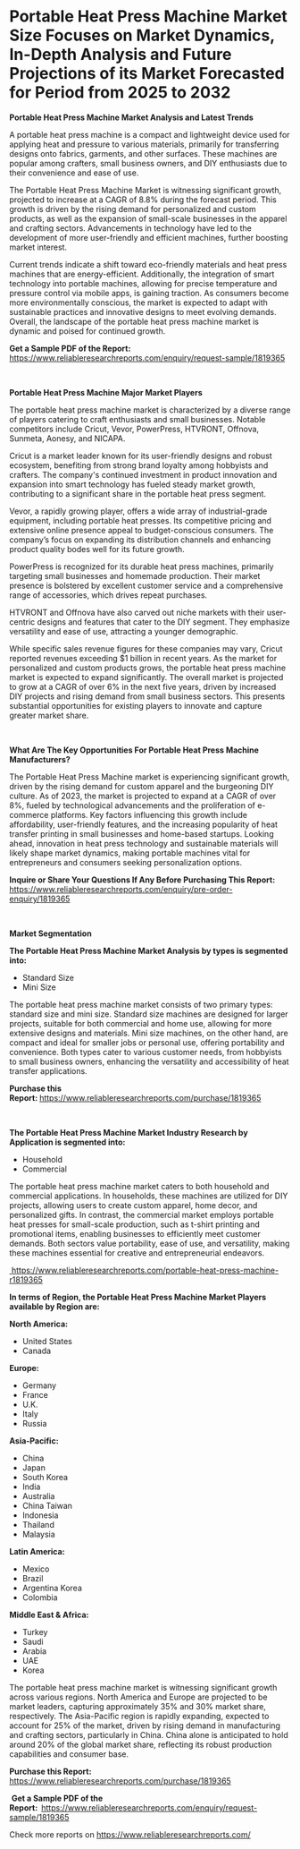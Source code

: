 <p><h1>Portable Heat Press Machine Market Size Focuses on Market Dynamics, In-Depth Analysis and Future Projections of its Market Forecasted for Period from 2025 to 2032</h1></p><p><strong>Portable Heat Press Machine Market Analysis and Latest Trends</strong></p>
<p><p>A portable heat press machine is a compact and lightweight device used for applying heat and pressure to various materials, primarily for transferring designs onto fabrics, garments, and other surfaces. These machines are popular among crafters, small business owners, and DIY enthusiasts due to their convenience and ease of use. </p><p>The Portable Heat Press Machine Market is witnessing significant growth, projected to increase at a CAGR of 8.8% during the forecast period. This growth is driven by the rising demand for personalized and custom products, as well as the expansion of small-scale businesses in the apparel and crafting sectors. Advancements in technology have led to the development of more user-friendly and efficient machines, further boosting market interest. </p><p>Current trends indicate a shift toward eco-friendly materials and heat press machines that are energy-efficient. Additionally, the integration of smart technology into portable machines, allowing for precise temperature and pressure control via mobile apps, is gaining traction. As consumers become more environmentally conscious, the market is expected to adapt with sustainable practices and innovative designs to meet evolving demands. Overall, the landscape of the portable heat press machine market is dynamic and poised for continued growth.</p></p>
<p><strong>Get a Sample PDF of the Report:&nbsp;</strong> <a href="https://www.reliableresearchreports.com/enquiry/request-sample/1819365?utm_campaign=2245&utm_medium=2&utm_source=Github&utm_content=ia&utm_term=04042025&utm_id=portable-heat-press-machine">https://www.reliableresearchreports.com/enquiry/request-sample/1819365</a></p>
<p>&nbsp;</p>
<p><strong>Portable Heat Press Machine Major Market Players</strong></p>
<p><p>The portable heat press machine market is characterized by a diverse range of players catering to craft enthusiasts and small businesses. Notable competitors include Cricut, Vevor, PowerPress, HTVRONT, Offnova, Sunmeta, Aonesy, and NICAPA. </p><p>Cricut is a market leader known for its user-friendly designs and robust ecosystem, benefiting from strong brand loyalty among hobbyists and crafters. The company's continued investment in product innovation and expansion into smart technology has fueled steady market growth, contributing to a significant share in the portable heat press segment.</p><p>Vevor, a rapidly growing player, offers a wide array of industrial-grade equipment, including portable heat presses. Its competitive pricing and extensive online presence appeal to budget-conscious consumers. The company’s focus on expanding its distribution channels and enhancing product quality bodes well for its future growth.</p><p>PowerPress is recognized for its durable heat press machines, primarily targeting small businesses and homemade production. Their market presence is bolstered by excellent customer service and a comprehensive range of accessories, which drives repeat purchases.</p><p>HTVRONT and Offnova have also carved out niche markets with their user-centric designs and features that cater to the DIY segment. They emphasize versatility and ease of use, attracting a younger demographic.</p><p>While specific sales revenue figures for these companies may vary, Cricut reported revenues exceeding $1 billion in recent years. As the market for personalized and custom products grows, the portable heat press machine market is expected to expand significantly. The overall market is projected to grow at a CAGR of over 6% in the next five years, driven by increased DIY projects and rising demand from small business sectors. This presents substantial opportunities for existing players to innovate and capture greater market share.</p></p>
<p>&nbsp;</p>
<p><strong>What Are The Key Opportunities For Portable Heat Press Machine Manufacturers?</strong></p>
<p><p>The Portable Heat Press Machine market is experiencing significant growth, driven by the rising demand for custom apparel and the burgeoning DIY culture. As of 2023, the market is projected to expand at a CAGR of over 8%, fueled by technological advancements and the proliferation of e-commerce platforms. Key factors influencing this growth include affordability, user-friendly features, and the increasing popularity of heat transfer printing in small businesses and home-based startups. Looking ahead, innovation in heat press technology and sustainable materials will likely shape market dynamics, making portable machines vital for entrepreneurs and consumers seeking personalization options.</p></p>
<p><strong>Inquire or Share Your Questions If Any Before Purchasing This Report:</strong> <a href="https://www.reliableresearchreports.com/enquiry/pre-order-enquiry/1819365?utm_campaign=2245&utm_medium=2&utm_source=Github&utm_content=ia&utm_term=04042025&utm_id=portable-heat-press-machine">https://www.reliableresearchreports.com/enquiry/pre-order-enquiry/1819365</a></p>
<p>&nbsp;</p>
<p><strong>Market Segmentation</strong></p>
<p><strong>The Portable Heat Press Machine Market Analysis by types is segmented into:</strong></p>
<p><ul><li>Standard Size</li><li>Mini Size</li></ul></p>
<p><p>The portable heat press machine market consists of two primary types: standard size and mini size. Standard size machines are designed for larger projects, suitable for both commercial and home use, allowing for more extensive designs and materials. Mini size machines, on the other hand, are compact and ideal for smaller jobs or personal use, offering portability and convenience. Both types cater to various customer needs, from hobbyists to small business owners, enhancing the versatility and accessibility of heat transfer applications.</p></p>
<p><strong>Purchase this Report:&nbsp;</strong><a href="https://www.reliableresearchreports.com/purchase/1819365?utm_campaign=2245&utm_medium=2&utm_source=Github&utm_content=ia&utm_term=04042025&utm_id=portable-heat-press-machine">https://www.reliableresearchreports.com/purchase/1819365</a></p>
<p>&nbsp;</p>
<p><strong>The Portable Heat Press Machine Market Industry Research by Application is segmented into:</strong></p>
<p><ul><li>Household</li><li>Commercial</li></ul></p>
<p><p>The portable heat press machine market caters to both household and commercial applications. In households, these machines are utilized for DIY projects, allowing users to create custom apparel, home decor, and personalized gifts. In contrast, the commercial market employs portable heat presses for small-scale production, such as t-shirt printing and promotional items, enabling businesses to efficiently meet customer demands. Both sectors value portability, ease of use, and versatility, making these machines essential for creative and entrepreneurial endeavors.</p></p>
<p><a href="https://www.reliableresearchreports.com/portable-heat-press-machine-r1819365?utm_campaign=2245&utm_medium=2&utm_source=Github&utm_content=ia&utm_term=04042025&utm_id=portable-heat-press-machine">&nbsp;https://www.reliableresearchreports.com/portable-heat-press-machine-r1819365</a></p>
<p><strong>In terms of Region, the Portable Heat Press Machine Market Players available by Region are:</strong></p>
<p>
    <p> <strong> North America: </strong>
        <ul>
            <li>United States</li>
            <li>Canada</li>
        </ul>
        </p> 
    <p> <strong> Europe: </strong>
        <ul>
            <li>Germany</li>
            <li>France</li>
            <li>U.K.</li>
            <li>Italy</li>
            <li>Russia</li>
        </ul>
        </p> 
    <p> <strong> Asia-Pacific: </strong>
        <ul>
            <li>China</li>
            <li>Japan</li>
            <li>South Korea</li>
            <li>India</li>
            <li>Australia</li>
            <li>China Taiwan</li>
            <li>Indonesia</li>
            <li>Thailand</li>
            <li>Malaysia</li>
        </ul>
        </p> 
    <p> <strong> Latin America: </strong>
        <ul>
            <li>Mexico</li>
            <li>Brazil</li>
            <li>Argentina Korea</li>
            <li>Colombia</li>
        </ul>
        </p> 
    <p> <strong> Middle East & Africa: </strong>
        <ul>
            <li>Turkey</li>
            <li>Saudi</li>
            <li>Arabia</li>
            <li>UAE</li>
            <li>Korea</li>
        </ul>
    </p>
    </p>
<p><p>The portable heat press machine market is witnessing significant growth across various regions. North America and Europe are projected to be market leaders, capturing approximately 35% and 30% market share, respectively. The Asia-Pacific region is rapidly expanding, expected to account for 25% of the market, driven by rising demand in manufacturing and crafting sectors, particularly in China. China alone is anticipated to hold around 20% of the global market share, reflecting its robust production capabilities and consumer base.</p></p>
<p><strong>Purchase this Report: </strong><a href="https://www.reliableresearchreports.com/purchase/1819365?utm_campaign=2245&utm_medium=2&utm_source=Github&utm_content=ia&utm_term=04042025&utm_id=portable-heat-press-machine">https://www.reliableresearchreports.com/purchase/1819365</a></p>
<p>&nbsp;<strong>Get a Sample PDF of the Report:&nbsp;&nbsp;</strong><a href="https://www.reliableresearchreports.com/enquiry/request-sample/1819365?utm_campaign=2245&utm_medium=2&utm_source=Github&utm_content=ia&utm_term=04042025&utm_id=portable-heat-press-machine">https://www.reliableresearchreports.com/enquiry/request-sample/1819365</a></p>
<p><strong></strong></p>
<p>Check more reports on <a href="https://www.reliableresearchreports.com/?utm_campaign=2245&utm_medium=2&utm_source=Github&utm_content=ia&utm_term=04042025&utm_id=portable-heat-press-machine">https://www.reliableresearchreports.com/</a></p>